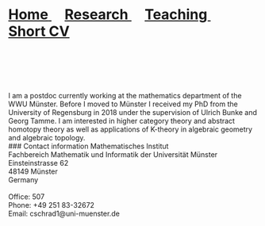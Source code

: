 <h1>
  <a href="">
    <u>Home</u>
  </a>
  &nbsp; &nbsp;
  <a href="Research">
    Research 
  </a>
  &nbsp; &nbsp;
  <a href="Teaching">
    Teaching 
  </a>
  &nbsp; &nbsp;
  <a href="ShortCV">
    Short CV
  </a>
</h1>  
<br />
<br />
<br />
<br />
<br />
I am a postdoc currently working at the mathematics department of the WWU Münster. Before I moved to Münster I received my PhD from the University of Regensburg in 2018 under the supervision of Ulrich Bunke and Georg Tamme.
I am interested in higher category theory and abstract homotopy theory as well as applications of K-theory in algebraic geometry and algebraic topology.
<br />
### Contact information
Mathematisches Institut <br />
Fachbereich Mathematik und Informatik der Universität Münster <br />
Einsteinstrasse 62 <br />
48149 Münster <br />
Germany <br />
<br />
Office: 507 <br />
Phone: +49 251 83-32672 <br />
Email: cschrad1@uni-muenster.de
